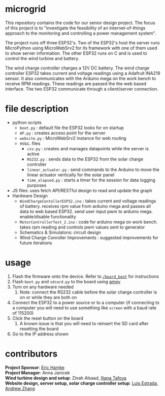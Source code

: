 # microgrid
This repository contains the code for our senior design project. The focus of this project is to "investigate the feasibility of an internet-of-things approach to the monitoring and controlling a power management system".   

The project runs off three ESP32's. Two of the ESP32's host the server runs MicroPython using MicroWebSrv2 for its framework with one of them used to show server information. The other ESP32 runs on C and is used to control the wind turbine and battery. 

The wind charge controller charges a 12V DC battery. The wind charge controller ESP32 takes current and voltage readings using a Adafruit INA219 sensor. It also communicates with the Arduino mega on the work bench to receive RPM readings. These readings are passed the the web based interface. The two ESP32 communicate through a client/server connection. 

# file description
- python scripts
  - `boot.py` : default file the ESP32 looks for on startup
  - `AP.py` : creates access point for the server
  - `website.py` : MicroWebSrv2 instance for web routing
  - misc. files
    - `csv.py` : creates and manages datapoints while the server is active
    - `RS232.py` : sends data to the ESP32 from the solar charge controller
    - `linear_actuator.py` : send commands to the Arduino to move the linear actuator vertically for the solar panel
    - `time_elapsed.py` : starts a timer for the session for data logging purposes
- JS files: uses fetch API/RESTful design to read and update the graph 
- Hardware Design 
    - `WindChargeContollerESP32.ino` : takes current and voltage readings of battery. receives rpm value from arduino mega and passes all data to web based ESP32. send user input pwm to arduino mega. enable/disable functionality 
    - `MotorControllerTest_2.ino` : code for arduino mega on work bench. takes rpm reading and controls pwm values sent to generator 
    - Schematics & Simulatons: circuit design
    - Wind Charge Conroller Improvements : suggested improvements for future iterations 
# usage
1. Flash the firmware onto the device. Refer to [`/board_boot`](https://github.com/Cutherean/microgrid/tree/main/board_boot) for instructions
2. Flash `boot.py` and `sdcard.py` to the board using [ampy](https://learn.adafruit.com/micropython-basics-load-files-and-run-code/install-ampy)
3. Turn on any hardware needed
    1. Note: connect the RS232 cable before the solar charge controller is on or while they are both on
4. Connect the ESP32 to a power source or to a computer (if connecting to a computer you will need to use something like `screen` with a baud rate of 115200)
5. Click the reset button on the board
    1. A known issue is that you will need to reinsert the SD card after resetting the board
6. Go to the IP address shown

# contributors
**Project Sponsor**: [Eric Hamke](https://github.com/ehamke)  
**Project Manager**: Anna Janicek  
**Wind turbine design and setup**: Zinah Alsaad, [Iliana Tafoya](https://github.com/ilianatafoya)  
**Website design, server setup, solar charge controller setup**: [Luis Estrada](https://github.com/DragonPenguin), [Andrew Zhang](https://github.com/Cutherean)
